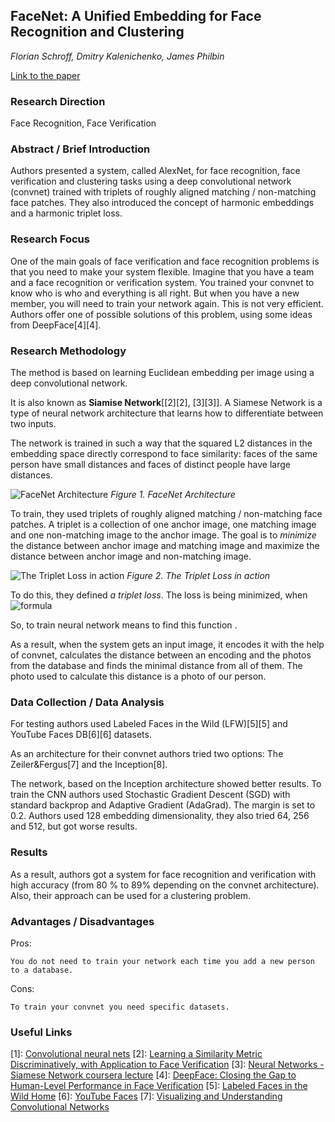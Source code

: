 ## FaceNet: A Unified Embedding for Face Recognition and Clustering
*Florian Schroff, Dmitry Kalenichenko, James Philbin*

[Link to the paper](https://arxiv.org/abs/1503.03832)

### Research Direction

Face Recognition, Face Verification


### Abstract / Brief Introduction

Authors presented a system, called AlexNet, for face recognition, face verification and clustering tasks using a deep convolutional network (convnet) trained with triplets of roughly aligned matching / non-matching face patches. They also introduced the concept of harmonic embeddings and a harmonic triplet loss.


### Research Focus

One of the main goals of face verification and face recognition problems is that you need to make your system flexible. Imagine that you have a team and a face recognition or verification system. You trained your convnet to know who is who and everything is all right. But when you have a new member, you will need to train your network again. This is not very efficient. Authors offer one of possible solutions of this problem, using some ideas from DeepFace[4][4].


### Research Methodology

The method is based on learning Euclidean embedding per image using a deep convolutional network.

It is also known as **Siamise Network**[[2][2], [3][3]]. A Siamese Network is a type of neural network architecture that learns how to differentiate between two inputs.

The network is trained in such a way that the squared L2 distances in the embedding space directly correspond to face similarity: faces of the same person have small distances and faces of distinct people have large distances.

![FaceNet Architecture](https://github.com/wildOsprey/papers_notes/blob/master/images/facenet/facenet_architecture.png)
*Figure 1. FaceNet Architecture*


To train, they used triplets of roughly aligned matching / non-matching face patches. A triplet is a collection of one anchor image, one matching image and one non-matching image to the anchor image. The goal is to *minimize* the distance between anchor image and matching image and maximize the distance between anchor image and non-matching image.

![The Triplet Loss in action](https://github.com/wildOsprey/papers_notes/blob/master/images/facenet/triplet_loss.png)
*Figure 2. The Triplet Loss in action*


To do this, they defined *a triplet loss*. The loss is being minimized, when ![formula](https://github.com/wildOsprey/papers_notes/blob/master/images/facenet/formula.PNG)

So, to train neural network means to find this function .

As a result, when the system gets an input image, it encodes it with the help of convnet, calculates the distance between an encoding and the photos from the database and finds the minimal distance from all of them. The photo used to calculate this distance is a photo of our person.



### Data Collection / Data Analysis

For testing authors used Labeled Faces in the Wild (LFW)[5][5] and YouTube Faces DB[6][6] datasets.

As an architecture for their convnet authors tried two options: The Zeiler&Fergus[7] and the Inception[8].

The network, based on the Inception architecture showed better results. To train the CNN authors used Stochastic Gradient Descent (SGD) with standard backprop and Adaptive Gradient (AdaGrad). The margin is set to 0.2. Authors used 128 embedding dimensionality, they also tried 64, 256 and 512, but got worse results.


### Results

As a result, authors got a system for face recognition and verification with high accuracy (from 80 % to 89% depending on the convnet architecture). Also, their approach can be used for a clustering problem. 


### Advantages / Disadvantages

Pros:

	You do not need to train your network each time you add a new person to a database.

Cons:

	To train your convnet you need specific datasets.


### Useful Links

[1]: [Convolutional neural nets](https://www.coursera.org/learn/convolutional-neural-networks)
[2]: [Learning a Similarity Metric Discriminatively, with Application to Face Verification](http://yann.lecun.com/exdb/publis/pdf/chopra-05.pdf)
[3]: [Neural Networks - Siamese Network coursera lecture](https://www.youtube.com/watch?v=AKyHGzCSEK4)
[4]: [DeepFace: Closing the Gap to Human-Level Performance in Face Verification](https://www.cs.toronto.edu/~ranzato/publications/taigman_cvpr14.pdf)
[5]: [Labeled Faces in the Wild Home](http://vis-www.cs.umass.edu/lfw/)
[6]: [YouTube Faces](https://www.cs.tau.ac.il/~wolf/ytfaces/)
[7]: [Visualizing and Understanding Convolutional Networks](https://arxiv.org/pdf/1311.2901v3.pdf)





